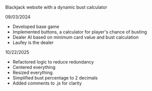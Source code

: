 Blackjack website with a dynamic bust calculator

09/03/2024
-  Developed base game
-  Implemented buttons, a calculator for player's chance of busting
-  Dealer AI based on minimum card value and bust calculation
-  Laufey is the dealer

10/22/2025
-  Refactored logic to reduce redundancy
-  Centered everything
-  Resized everything
-  Simplified bust percentage to 2 decimals
-  Added comments to .js for clarity


